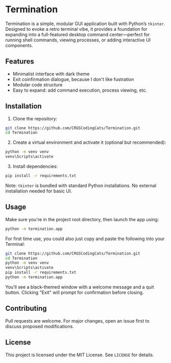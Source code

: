 # Termination
Termination is a simple, modular GUI application built with Python’s `tkinter`. Designed to evoke a retro terminal vibe, it provides a foundation for expanding into a full-featured desktop command center—perfect for running shell commands, viewing processes, or adding interactive UI components.
## Features
- Minimalist interface with dark theme
- Exit coinfirmation dialogue, because I don't like fustration
- Modular code structure
- Easy to expand: add command execution, process viewing, etc.
## Installation
1. Clone the repository:
```bash
git clone https://github.com/CRGSCodingCats/Termination.git
cd Termination
```
2. Create a virtual environment and activate it (optional but recommended):
```bash
python -m venv venv
venv\Scripts\activate
```
3. Install dependencies:
```bash
pip install -r requirements.txt
```
Note: `tkinter` is bundled with standard Python installations. No external installation needed for basic UI.
## Usage
Make sure you're in the project root directory, then launch the app using:
```bash
python -m termination.app
```
For first time use, you could also just copy and paste the following into your Terminal:
```bash
git clone https://github.com/CRGSCodingCats/Termination.git
cd Termination
python -m venv venv
venv\Scripts\activate
pip install -r requirements.txt
python -m termination.app
```
You’ll see a black-themed window with a welcome message and a quit button. Clicking "Exit" will prompt for confirmation before closing.
## Contributing
Pull requests are welcome. For major changes, open an issue first to discuss proposed modifications.
## License
This project is licensed under the MIT License. See `LICENSE` for details.
